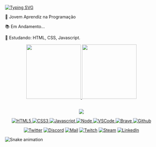 [![Typing SVG](https://readme-typing-svg.herokuapp.com?color=FFD43D&lines=Wasley+aqui!+Prazer+em+conhece-lo(a)!+%E2%9A%A1)](https://git.io/typing-svg)

<div>
 <p text-align="left">🔭 Jovem Aprendiz na Programação</p>
 <p>📚 Em Andamento...</p>
 <p>🌱 Estudando: HTML, CSS, Javascript.</p>
</div> 
<div align="center">
  <a href="https://github.com/wasleyfps">
  <img height="180em" src="https://github-readme-stats.vercel.app/api?username=wasleyfps&show_icons=true&theme=tokyonight&include_all_commits=true&count_private=true"/>
  <img height="180em" src="https://github-readme-stats.vercel.app/api/top-langs/?username=wasleyfps&layout=compact&langs_count=7&theme=tokyonight"/>
</div>
</br>
<p align="center">
  <img src="https://github-profile-trophy.vercel.app/?username=wasleyfps&theme=tokyonight&row=2&no-bg=true&column=3&margin-w=15&margin-h=15" />
</p>

<div align="center">

![HTML5](https://img.shields.io/badge/HTML5-black?style=flat-square&logo=html5&logoColor=E34F26)
![CSS3](https://img.shields.io/badge/CSS3-black?style=flat-square&logo=css3&logoColor=1572B6)
![Javascript](https://img.shields.io/badge/Javascript-black?style=flat-square&logo=javascript)
![Node](https://img.shields.io/badge/Node-black?style=flat-square&logo=node.js)
![VSCode](https://img.shields.io/badge/VSCode-black?style=flat-square&logo=visual-studio-code&logoColor=2D9EE9)
![Brave](https://img.shields.io/badge/Brave-black?style=flat-square&logo=brave) 
[![Github](https://img.shields.io/badge/Github-black?style=flat-square&logo=github)](https://github.com/wasleyfps)

</div>
<div align="center">
 
[![Twitter](https://img.shields.io/badge/Twitter-black?style=flat-square&logo=twitter)](https://twitter.com/wasleyfps)
[![Discord](https://img.shields.io/badge/Discord-black?style=flat-square&logo=discord)](https://discordapp.com/users/305756890954989568)
[![Mail](https://img.shields.io/badge/Mail-black?style=flat-square&logo=gmail)](mailto://wasleyoliveiradecarvalho@gmail.com)
[![Twitch](https://img.shields.io/badge/Twitch-black?style=flat-square&logo=twitch&logoColor=9146FF)](https://www.twitch.tv/wasleyfps)
[![Steam](https://img.shields.io/badge/Steam-black?style=flat-square&logo=steam)](https://steamcommunity.com/id/wasleyfps)
[![LinkedIn](https://img.shields.io/badge/LinkedIn-black?style=flat-square&logo=linkedIn&logoColor=0073B1)](https://linkedin.com/in/wasleyfps)
</div>

![Snake animation](https://github.com/wasleyfps/wasleyfps/blob/output/github-contribution-grid-snake-dark.svg)
